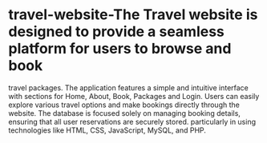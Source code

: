 # travel-website-The Travel website is designed to provide a seamless platform for users to browse and book
travel packages. The application features a simple and intuitive interface with sections for Home,
About, Book, Packages and Login.
Users can easily explore various travel options and make bookings directly through the website.
The database is focused solely on managing booking details, ensuring that all user reservations
are securely stored. particularly in using technologies like HTML, CSS, JavaScript, MySQL,
and PHP.
